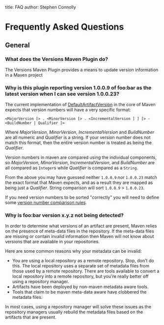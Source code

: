 title: FAQ
author: Stephen Connolly

<!---
Licensed to the Apache Software Foundation (ASF) under one
or more contributor license agreements.  See the NOTICE file
distributed with this work for additional information
regarding copyright ownership.  The ASF licenses this file
to you under the Apache License, Version 2.0 (the
"License"); you may not use this file except in compliance
with the License.  You may obtain a copy of the License at
  https://www.apache.org/licenses/LICENSE-2.0
Unless required by applicable law or agreed to in writing,
software distributed under the License is distributed on an
"AS IS" BASIS, WITHOUT WARRANTIES OR CONDITIONS OF ANY
KIND, either express or implied.  See the License for the
specific language governing permissions and limitations
under the License.
-->

# Frequently Asked Questions

## General

### What does the Versions Maven Plugin do?

The Versions Maven Plugin provides a means to update version information in a Maven project

### Why is this plugin reporting version 1.0.0.9 of foo:bar as the latest version when I can see version 1.0.0.23?

The current implementation of
[DefaultArtifactVersion](https://maven.apache.org/ref/current/maven-artifact/xref/org/apache/maven/artifact/versioning/DefaultArtifactVersion.html)
in the core of Maven expects that version numbers will have a very specific format:

` <MajorVersion [> . <MinorVersion [> . <IncrementalVersion ] ] [> - <BuildNumber | Qualifier ]> `

Where *MajorVersion*, *MinorVersion*, *IncrementalVersion* and *BuildNumber* are all numeric and *Qualifier*
is a string. If your version number does not match this format, then the entire version number is treated as being 
the *Qualifier*.

Version numbers in maven are compared using the individual components, so *MajorVersion*, *MinorVersion*,
*IncrementalVersion*, and *BuildNumber* are all compared as `Integer`s while *Qualifier* is compared as a `String`.

From the above you may have guessed neither `1.0.0.9` nor `1.0.0.23` match the exact format that Maven expects,
and as a result they are mapped as being just a *Qualifier*. String comparison will sort `1.0.0.9` > `1.0.0.23`.

If you need version numbers to be sorted "correctly" you will need to define some
[version number comparison rules](./version-rules.html).

### Why is foo:bar version x.y.z not being detected?

In order to determine what versions of an artifact are present, Maven relies on the presence of
meta-data files in the repository.  If the meta-data files are missing or contain invalid information
then Maven will not know about versions that are available in your repositories.

Here are some common reasons why your metadata can be invalid:

- You are using a local repository as a remote repository. Stop, don't do this. The local repository
uses a separate set of metadata files from those used by a remote repository. There are tools available
to convert a local repository into a remote repository, but you're really better off using a repository
manager.
- Artifacts have been deployed by non-maven metadata aware tools.
- Tools that claim to be maven meta-data aware have clobbered the metadata files.

In most cases, using a repository manager will solve these issues as the repository managers usually
rebuild the metadata files based on the artifacts that are present.
